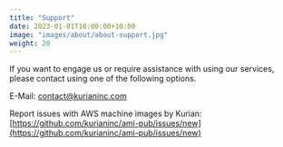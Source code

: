 ```yaml
---
title: "Support"
date: 2023-01-01T10:00:00+10:00
image: "images/about/about-support.jpg"
weight: 20
---
```


If you want to engage us or require assistance with using our services, please contact using one of the following options.

E-Mail: [contact@kurianinc.com](contact@kurianinc.com)

Report issues with AWS machine images by Kurian: [https://github.com/kurianinc/ami-pub/issues/new](https://github.com/kurianinc/ami-pub/issues/new)